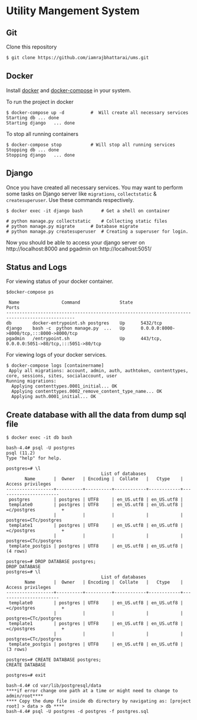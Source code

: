 # Utility Mangement System

## Git

Clone this repository
```sh
$ git clone https://github.com/iamrajbhattarai/ums.git
```
## Docker
Install [docker](https://docs.docker.com/engine/install/) and [docker-compose](https://docs.docker.com/compose/install/) in your system.

To run the project in docker

    $ docker-compose up -d			#  Will create all necessary services
    Starting db ... done
    Starting django   ... done

To stop all running containers

    $ docker-compose stop			# Will stop all running services
    Stopping db ... done
    Stopping django   ... done

## Django
Once you have created all necessary services. You may want to perform some tasks on Django server like `migrations`, `collectstatic` & `createsuperuser`.
Use these commands respectively.

    $ docker exec -it django bash		# Get a shell on container

    # python manage.py collectstatic 	# Collecting static files
    # python manage.py migrate		# Database migrate
    # python manage.py createsuperuser	# Creating a superuser for login.

Now you should be able to access your django server on http://localhost:8000 and pgadmin on http://localhost:5051/

 ## Status and Logs
 For viewing status of your docker container.

    $docker-compose ps

     Name                Command               State                       Ports
    ------------------------------------------------------------------------------------------------
    db        docker-entrypoint.sh postgres    Up      5432/tcp
    django    bash -c  python manage.py  ...   Up      0.0.0.0:8000->8000/tcp,:::8000->8000/tcp
    pgadmin   /entrypoint.sh                   Up      443/tcp, 0.0.0.0:5051->80/tcp,:::5051->80/tcp


For viewing logs of your docker services.

    $ docker-compose logs [containername]
     Apply all migrations: account, admin, auth, authtoken, contenttypes, core, sessions, sites, socialaccount, user
    Running migrations:
      Applying contenttypes.0001_initial... OK
      Applying contenttypes.0002_remove_content_type_name... OK
      Applying auth.0001_initial... OK

## Create database with all the data from dump sql file


    $ docker exec -it db bash

    bash-4.4# psql -U postgres
    psql (11.2)
    Type "help" for help.

    postgres=# \l
                                        List of databases
           Name       |  Owner   | Encoding |  Collate   |   Ctype    |   Access privileges
    ------------------+----------+----------+------------+------------+-----------------------
     postgres         | postgres | UTF8     | en_US.utf8 | en_US.utf8 |
     template0        | postgres | UTF8     | en_US.utf8 | en_US.utf8 | =c/postgres          +
                      |          |          |            |            | postgres=CTc/postgres
     template1        | postgres | UTF8     | en_US.utf8 | en_US.utf8 | =c/postgres          +
                      |          |          |            |            | postgres=CTc/postgres
     template_postgis | postgres | UTF8     | en_US.utf8 | en_US.utf8 |
    (4 rows)

    postgres=# DROP DATABASE postgres;
    DROP DATABASE
    postgres=# \l
                                        List of databases
           Name       |  Owner   | Encoding |  Collate   |   Ctype    |   Access privileges
    ------------------+----------+----------+------------+------------+-----------------------
     template0        | postgres | UTF8     | en_US.utf8 | en_US.utf8 | =c/postgres          +
                      |          |          |            |            | postgres=CTc/postgres
     template1        | postgres | UTF8     | en_US.utf8 | en_US.utf8 | =c/postgres          +
                      |          |          |            |            | postgres=CTc/postgres
     template_postgis | postgres | UTF8     | en_US.utf8 | en_US.utf8 |
    (3 rows)

    postgres=# CREATE DATABASE postgres;
    CREATE DATABASE

    postgres=# exit

    bash-4.4# cd var/lib/postgresql/data
    ****if error change one path at a time or might need to change to admin/root****
    **** Copy the dump file inside db directory by navigating as: [project root] > data > db ****
    bash-4.4# psql -U postgres -d postgres -f postgres.sql
